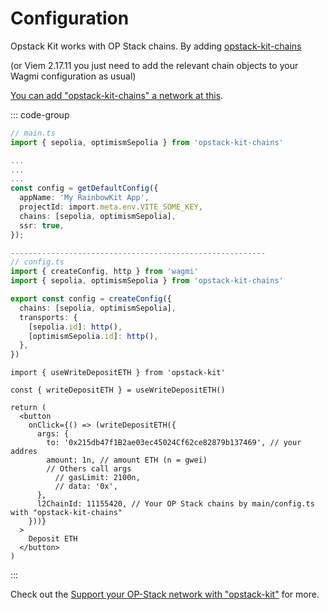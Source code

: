# Configuration

Opstack Kit works with OP Stack chains. 
By adding [opstack-kit-chains](/docs/opstack-kit-chains.html)

(or Viem 2.17.11 you just need to add the relevant chain objects to your Wagmi configuration as usual)

[You can add "opstack-kit-chains" a network at this](https://github.com/opstack-kit/opstack-kit-chains/pulls).

::: code-group

```ts [main/config.ts]
// main.ts
import { sepolia, optimismSepolia } from 'opstack-kit-chains'

...
...
...
const config = getDefaultConfig({
  appName: 'My RainbowKit App',
  projectId: import.meta.env.VITE_SOME_KEY,
  chains: [sepolia, optimismSepolia],
  ssr: true,
});

---------------------------------------------------------
// config.ts
import { createConfig, http } from 'wagmi'
import { sepolia, optimismSepolia } from 'opstack-kit-chains'

export const config = createConfig({
  chains: [sepolia, optimismSepolia],
  transports: {
    [sepolia.id]: http(),
    [optimismSepolia.id]: http(),
  },
})
```

```tsx [app.tsx]
import { useWriteDepositETH } from 'opstack-kit'

const { writeDepositETH } = useWriteDepositETH()

return (
  <button
    onClick={() => (writeDepositETH({
      args: {
        to: '0x215db47f1B2ae03ec45024Cf62ce82879b137469', // your addres
        amount: 1n, // amount ETH (n = gwei)
        // Others call args  
          // gasLimit: 2100n,
          // data: '0x',
      },
      l2ChainId: 11155420, // Your OP Stack chains by main/config.ts with "opstack-kit-chains"
    }))}
  >
    Deposit ETH
  </button>
)
```

:::

Check out the [Support your OP-Stack network with "opstack-kit"](https://github.com/opstack-kit/opstack-kit-chains) for more.